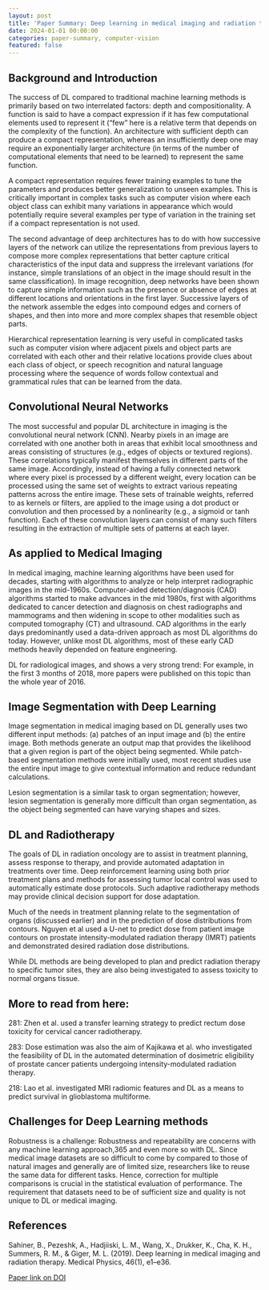 ```yaml
---
layout: post
title: 'Paper Summary: Deep learning in medical imaging and radiation therapy'
date: 2024-01-01 00:00:00
categories: paper-summary, computer-vision
featured: false
---
```


## Background and Introduction

The success of DL compared to traditional machine learning methods is primarily based on two interrelated factors: depth and compositionality. A function is said to have a compact expression if it has few computational elements used to represent it (“few” here is a relative term that depends on the complexity of the function). An architecture with sufficient depth can produce a compact representation, whereas an insufficiently deep one may require an exponentially larger architecture (in terms of the number of computational elements that need to be learned) to represent the same function.

A compact representation requires fewer training examples to tune the parameters and produces better generalization to unseen examples. This is critically important in complex tasks such as computer vision where each object class can exhibit many variations in appearance which would potentially require several examples per type of variation in the training set if a compact representation is not used. 

The second advantage of deep architectures has to do with how successive layers of the network can utilize the representations from previous layers to compose more complex representations that better capture critical characteristics of the input data and suppress the irrelevant variations (for instance, simple translations of an object in the image should result in the same classification). In image recognition, deep networks have been shown to capture simple information such as the presence or absence of edges at different locations and orientations in the first layer. Successive layers of the network assemble the edges into compound edges and corners of shapes, and then into more and more complex shapes that resemble object parts. 

Hierarchical representation learning is very useful in complicated tasks such as computer vision where adjacent pixels and object parts are correlated with each other and their relative locations provide clues about each class of object, or speech recognition and natural language processing where the sequence of words follow contextual and grammatical rules that can be learned from the data.

## Convolutional Neural Networks

The most successful and popular DL architecture in imaging is the convolutional neural network (CNN). Nearby pixels in an image are correlated with one another both in areas that exhibit local smoothness and areas consisting of structures (e.g., edges of objects or textured regions). These correlations typically manifest themselves in different parts of the same image. Accordingly, instead of having a fully connected network where every pixel is processed by a different weight, every location can be processed using the same set of weights to extract various repeating patterns across the entire image. These sets of trainable weights, referred to as kernels or filters, are applied to the image using a dot product or convolution and then processed by a nonlinearity (e.g., a sigmoid or tanh function). Each of these convolution layers can consist of many such filters resulting in the extraction of multiple sets of patterns at each layer.

## As applied to Medical Imaging 

In medical imaging, machine learning algorithms have been used for decades, starting with algorithms to analyze or help interpret radiographic images in the mid-1960s. Computer-aided detection/diagnosis (CAD) algorithms started to make advances in the mid 1980s, first with algorithms dedicated to cancer detection and diagnosis on chest radiographs and mammograms and then widening in scope to other modalities such as computed tomography (CT) and ultrasound. CAD algorithms in the early days predominantly used a data-driven approach as most DL algorithms do today. However, unlike most DL algorithms, most of these early CAD methods heavily depended on feature engineering.

DL for radiological images, and shows a very strong trend: For example, in the first 3 months of 2018, more papers were published on this topic than the whole year of 2016.

## Image Segmentation with Deep Learning

Image segmentation in medical imaging based on DL generally uses two different input methods: (a) patches of an input image and (b) the entire image. Both methods generate an output map that provides the likelihood that a given region is part of the object being segmented. While patch-based segmentation methods were initially used, most recent studies use the entire input image to give contextual information and reduce redundant calculations.

Lesion segmentation is a similar task to organ segmentation; however, lesion segmentation is generally more difficult than organ segmentation, as the object being segmented can have varying shapes and sizes.

## DL and Radiotherapy

The goals of DL in radiation oncology are to assist in treatment planning, assess response to therapy, and provide automated adaptation in treatments over time. Deep reinforcement learning using both prior treatment plans and methods for assessing tumor local control was used to automatically estimate dose protocols. Such adaptive radiotherapy methods may provide clinical decision support for dose adaptation.

Much of the needs in treatment planning relate to the segmentation of organs (discussed earlier) and in the prediction of dose distributions from contours. Nguyen et al used a U-net to predict dose from patient image contours on prostate intensity-modulated radiation therapy (IMRT) patients and demonstrated desired radiation dose distributions.

While DL methods are being developed to plan and predict radiation therapy to specific tumor sites, they are also being investigated to assess toxicity to normal organs tissue. 

## More to read from here:

281: Zhen et al. used a transfer learning strategy to predict rectum dose toxicity for cervical cancer radiotherapy.

283: Dose estimation was also the aim of Kajikawa et al. who investigated the feasibility of DL in the automated determination of dosimetric eligibility of prostate cancer patients undergoing intensity-modulated radiation therapy.

218: Lao et al. investigated MRI radiomic features and DL as a means to predict survival in glioblastoma multiforme.

## Challenges for Deep Learning methods

Robustness is a challenge: Robustness and repeatability are concerns with any machine learning approach,365 and even more so with DL. Since medical image datasets are so difficult to come by compared to those of natural images and generally are of limited size, researchers like to reuse the same data for different tasks. Hence, correction for multiple comparisons is crucial in the statistical evaluation of performance. The requirement that datasets need to be of sufficient size and quality is not unique to DL or medical imaging.


References
------

Sahiner, B., Pezeshk, A., Hadjiiski, L. M., Wang, X., Drukker, K., Cha, K. H., Summers, R. M., & Giger, M. L. (2019). Deep learning in medical imaging and radiation therapy. Medical Physics, 46(1), e1–e36. 

[Paper link on DOI](https://doi.org/10.1002/mp.13264)